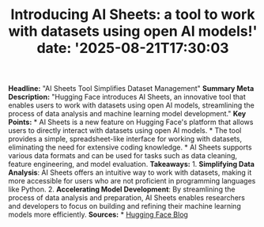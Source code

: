 ﻿---
title: "Introducing AI Sheets: a tool to work with datasets using open AI models!'
date: '2025-08-21T17:30:03"
category: "Markets"
summary: ""
slug: "introducing ai sheets a tool to work with datasets using ope"
source_urls:
  - "https://huggingface.co/blog/aisheets"
seo:
  title: "Introducing AI Sheets: a tool to work with datasets using open AI models! | Hash n Hedge'
  description: '"
  keywords: ["news", "markets", "brief"]
---
**Headline:** "AI Sheets Tool Simplifies Dataset Management"  **Summary Meta Description:** "Hugging Face introduces AI Sheets, an innovative tool that enables users to work with datasets using open AI models, streamlining the process of data analysis and machine learning model development."  **Key Points:**  * AI Sheets is a new feature on Hugging Face's platform that allows users to directly interact with datasets using open AI models. * The tool provides a simple, spreadsheet-like interface for working with datasets, eliminating the need for extensive coding knowledge. * AI Sheets supports various data formats and can be used for tasks such as data cleaning, feature engineering, and model evaluation.  **Takeaways:**  1. **Simplifying Data Analysis**: AI Sheets offers an intuitive way to work with datasets, making it more accessible for users who are not proficient in programming languages like Python. 2. **Accelerating Model Development**: By streamlining the process of data analysis and preparation, AI Sheets enables researchers and developers to focus on building and refining their machine learning models more efficiently.  **Sources:**  * [Hugging Face Blog](https://huggingface.co/blog/aisheets) 
